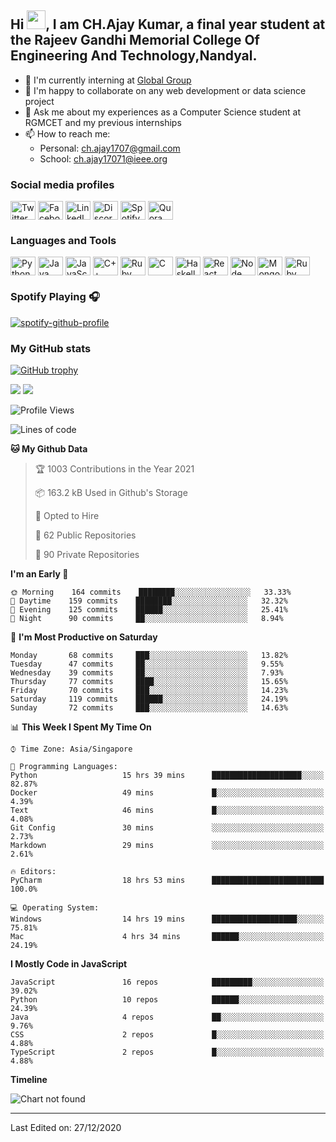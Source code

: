 ## Hi <img src="https://raw.githubusercontent.com/iampavangandhi/iampavangandhi/master/gifs/Hi.gif" width="30px">, I am CH.Ajay Kumar, a final year student at the Rajeev Gandhi Memorial College Of Engineering And Technology,Nandyal.

- 🏢 I'm currently interning at [Global Group](http://www.globalgrp.co.uk/) 
- 👯 I'm happy to collaborate on any web development or data science project
- 💬 Ask me about my experiences as a Computer Science student at RGMCET and my previous internships
- 📫 How to reach me: 
     - Personal: ch.ajay1707@gmail.com
     - School: ch.ajay17071@ieee.org

### Social media profiles
<p align="left">
<a href="https://twitter.com/@ajaychowdhary21"><img align="center" src="https://cdn.jsdelivr.net/npm/simple-icons@3.0.1/icons/twitter.svg" alt="Twitter profile" height="30" width="40" /></a>
<a href="https://facebook.com/saiajay"><img align="center" src="https://cdn.jsdelivr.net/npm/simple-icons@3.0.1/icons/facebook.svg" alt="Facebook profile" height="30" width="40" /></a>
<a href="https://www.linkedin.com/in/chajaykumar/"><img align="center" src="https://cdn.jsdelivr.net/npm/simple-icons@3.0.1/icons/linkedin.svg" alt="LinkedIn profile" height="30" width="40" /></a>
<a href="https://discordapp.com/users/ajaykumar"><img align="center" src="https://cdn.jsdelivr.net/npm/simple-icons@3.0.1/icons/discord.svg" alt="Discord profile" height="30" width="40" /></a>
<a href="https://open.spotify.com/user/21w5qrmgsdsccbhg24a2x3fhi"><img align="center" src="https://cdn.jsdelivr.net/npm/simple-icons@3.0.1/icons/spotify.svg" alt="Spotify profile" height="30" width="40" /></a>
<a href="[https://www.quora.com/profile/Ajay-kumar](https://www.quora.com/profile/Ajay-Ch-12)"><img align="center" src="https://cdn.jsdelivr.net/npm/simple-icons@3.0.1/icons/quora.svg" alt="Quora profile" height="30" width="40" /></a>
</p>

### Languages and Tools
<p align="left">
<img align="center" src="https://cdn.jsdelivr.net/npm/simple-icons@3.0.1/icons/python.svg" alt="Python" height="30" width="40" />
<img align="center" src="https://cdn.jsdelivr.net/npm/simple-icons@3.0.1/icons/java.svg" alt="Java" height="30" width="40" />
<img align="center" src="https://cdn.jsdelivr.net/npm/simple-icons@3.0.1/icons/javascript.svg" alt="JavaScript" height="30" width="40" />
<img align="center" src="https://cdn.jsdelivr.net/npm/simple-icons@3.0.1/icons/cplusplus.svg" alt="C++" height="30" width="40" />
<img align="center" src="https://cdn.jsdelivr.net/npm/simple-icons@3.0.1/icons/ruby.svg" alt="Ruby" height="30" width="40" />
<img align="center" src="https://cdn.jsdelivr.net/npm/simple-icons@3.0.1/icons/c.svg" alt="C" height="30" width="40" />
     <img align="center" src="https://cdn.jsdelivr.net/npm/simple-icons@3.0.1/icons/haskell.svg" alt="Haskell" height="30" width="40" />
<img align="center" src="https://cdn.jsdelivr.net/npm/simple-icons@3.0.1/icons/react.svg" alt="React" height="30" width="40" />
<img align="center" src="https://cdn.jsdelivr.net/npm/simple-icons@3.0.1/icons/node-dot-js.svg" alt="Node" height="30" width="40" />
<img align="center" src="https://cdn.jsdelivr.net/npm/simple-icons@3.0.1/icons/mongodb.svg" alt="MongoDB" height="30" width="40" />
<img align="center" src="https://cdn.jsdelivr.net/npm/simple-icons@3.0.1/icons/rubyonrails.svg" alt="Ruby on Rails" height="30" width="40" />
</p>
 
### Spotify Playing 🎧
[![spotify-github-profile](https://spotify-github-profile.vercel.app/api/view?uid=21w5qrmgsdsccbhg24a2x3fhi&cover_image=true&theme=default)](https://spotify-github-profile.vercel.app/api/view?uid=21w5qrmgsdsccbhg24a2x3fhi&redirect=true)

### My GitHub stats 

[![GitHub trophy](https://github-profile-trophy.vercel.app/?username=aaditkamat&theme=onedark)](https://github.com/ryo-ma/github-profile-trophy)

<img src="https://github-readme-stats.vercel.app/api?username=aaditkamat&count_private=true&show_icons=true" />

<img src="https://github-readme-stats.vercel.app/api/top-langs/?username=aaditkamat&layout=compact" />


<!--START_SECTION:waka-->
![Profile Views](http://img.shields.io/badge/Profile%20Views-116-blue)

![Lines of code](https://img.shields.io/badge/From%20Hello%20World%20I%27ve%20Written-333826%20lines%20of%20code-blue)

**🐱 My Github Data** 

> 🏆 1003 Contributions in the Year 2021
 > 
> 📦 163.2 kB Used in Github's Storage 
 > 
> 💼 Opted to Hire
 > 
> 📜 62 Public Repositories 
 > 
> 🔑 90 Private Repositories  
 > 
**I'm an Early 🐤** 

```text
🌞 Morning    164 commits    ████████░░░░░░░░░░░░░░░░░   33.33% 
🌆 Daytime    159 commits    ████████░░░░░░░░░░░░░░░░░   32.32% 
🌃 Evening    125 commits    ██████░░░░░░░░░░░░░░░░░░░   25.41% 
🌙 Night      90 commits     ██░░░░░░░░░░░░░░░░░░░░░░░   8.94%

```
📅 **I'm Most Productive on Saturday** 

```text
Monday       68 commits     ███░░░░░░░░░░░░░░░░░░░░░░   13.82% 
Tuesday      47 commits     ██░░░░░░░░░░░░░░░░░░░░░░░   9.55% 
Wednesday    39 commits     ██░░░░░░░░░░░░░░░░░░░░░░░   7.93% 
Thursday     77 commits     ████░░░░░░░░░░░░░░░░░░░░░   15.65% 
Friday       70 commits     ███░░░░░░░░░░░░░░░░░░░░░░   14.23% 
Saturday     119 commits    ██████░░░░░░░░░░░░░░░░░░░   24.19% 
Sunday       72 commits     ███░░░░░░░░░░░░░░░░░░░░░░   14.63%

```


📊 **This Week I Spent My Time On** 

```text
⌚︎ Time Zone: Asia/Singapore

💬 Programming Languages: 
Python                   15 hrs 39 mins      ████████████████████░░░░░   82.87% 
Docker                   49 mins             █░░░░░░░░░░░░░░░░░░░░░░░░   4.39% 
Text                     46 mins             █░░░░░░░░░░░░░░░░░░░░░░░░   4.08% 
Git Config               30 mins             ░░░░░░░░░░░░░░░░░░░░░░░░░   2.73% 
Markdown                 29 mins             ░░░░░░░░░░░░░░░░░░░░░░░░░   2.61%

🔥 Editors: 
PyCharm                  18 hrs 53 mins      █████████████████████████   100.0%

💻 Operating System: 
Windows                  14 hrs 19 mins      ███████████████████░░░░░░   75.81% 
Mac                      4 hrs 34 mins       ██████░░░░░░░░░░░░░░░░░░░   24.19%

```

**I Mostly Code in JavaScript** 

```text
JavaScript               16 repos            █████████░░░░░░░░░░░░░░░░   39.02% 
Python                   10 repos            ██████░░░░░░░░░░░░░░░░░░░   24.39% 
Java                     4 repos             ██░░░░░░░░░░░░░░░░░░░░░░░   9.76% 
CSS                      2 repos             █░░░░░░░░░░░░░░░░░░░░░░░░   4.88% 
TypeScript               2 repos             █░░░░░░░░░░░░░░░░░░░░░░░░   4.88%

```


**Timeline**

![Chart not found](https://raw.githubusercontent.com/aaditkamat/aaditkamat/master/charts/bar_graph.png) 


<!--END_SECTION:waka-->
-----

Last Edited on: 27/12/2020
